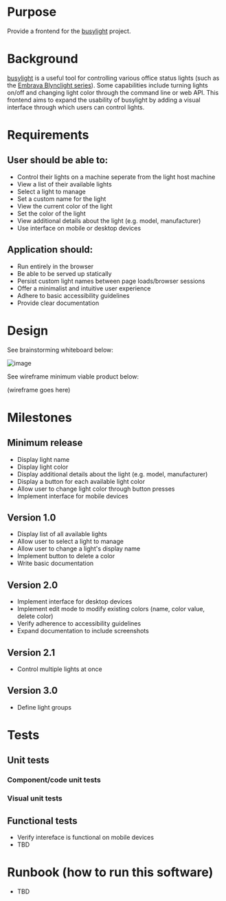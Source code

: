 # Purpose

Provide a frontend for the [busylight](https://github.com/JnyJny/busylight) project. 

# Background

[busylight](https://github.com/JnyJny/busylight) is a useful tool for controlling various office status lights (such as the [Embrava Blynclight series](https://embrava.com/collections/blynclight)). Some capabilities include turning lights on/off and changing light color through the command line or web API. This frontend aims to expand the usability of busylight by adding a visual interface through which users can control lights. 

# Requirements

## User should be able to:

- Control their lights on a machine seperate from the light host machine 
- View a list of their available lights
- Select a light to manage
- Set a custom name for the light
- View the current color of the light
- Set the color of the light
- View additional details about the light (e.g. model, manufacturer) 
- Use interface on mobile or desktop devices

## Application should:

- Run entirely in the browser
- Be able to be served up statically
- Persist custom light names between page loads/browser sessions
- Offer a minimalist and intuitive user experience
- Adhere to basic accessibility guidelines
- Provide clear documentation  

# Design

See brainstorming whiteboard below:

![image](https://user-images.githubusercontent.com/100453050/180666572-3d6f8bee-4772-4d97-bccf-65e5be7762ee.png)

See wireframe minimum viable product below:

(wireframe goes here)

# Milestones

## Minimum release

- Display light name
- Display light color
- Display additional details about the light (e.g. model, manufacturer) 
- Display a button for each available light color
- Allow user to change light color through button presses
- Implement interface for mobile devices

## Version 1.0

- Display list of all available lights
- Allow user to select a light to manage
- Allow user to change a light's display name
- Implement button to delete a color
- Write basic documentation

## Version 2.0

- Implement interface for desktop devices 
- Implement edit mode to modify existing colors (name, color value, delete color)
- Verify adherence to accessibility guidelines
- Expand documentation to include screenshots

## Version 2.1

- Control multiple lights at once

## Version 3.0

- Define light groups

# Tests

## Unit tests 

### Component/code unit tests

### Visual unit tests

## Functional tests 

- Verify intereface is functional on mobile devices 
- TBD

# Runbook (how to run this software)

- TBD
